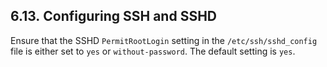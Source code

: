 ## 6.13. Configuring SSH and SSHD

Ensure that the SSHD `PermitRootLogin` setting in the `/etc/ssh/sshd_config` file is either set to `yes` or `without-password`. The default setting is `yes`.
